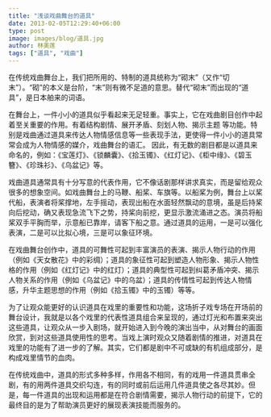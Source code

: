 ```yaml
---
title: "浅谈戏曲舞台的道具"
date: 2013-02-05T12:29:40+06:00
type: post
image: images/blog/道具.jpg
author: 林美莲
tags: ["道具", "戏曲"]
---
```



在传统戏曲舞台上，我们把所用的、特制的道具统称为“砌末”（又作“切末”）。“砌”的本义是台阶，“末”则有微不足道的意思。替代“砌末”而出现的“道具”，是日本舶来的词语。
 <!--more--> 
在舞台上，一件小小的道具似乎看起来无足轻重。事实上，它在戏曲剧目创作中起着至关重要的作用。有着结构剧情、展开矛盾、刻划人物、揭示主题
等功能。特别是戏曲通过道具来传达人物情感信息等一些表现手法，更使得一件小小的道具常常会成为人物情感的媒介，戏曲舞台的语汇。 因此，有无数的剧目都是以道具来命名的，例如：《宝莲灯》、《锁麟囊》、《拾玉镯》、《红灯记》、《柜中缘》、《碧玉簪》、《珍珠衫》、《乌盆记》等。

戏曲道具通常具有十分写意的代表作用，它不像话剧那样讲求真实，而是留给观众很多的想象空间。如戏曲舞台上的马鞭、船桨、车旗等。以船桨为例，舞台上以桨代船，表演者将桨撑地，左手摇动，表现出船在水面轻然飘动的意境，虽是后持桨向后挖动，确又表现急流飞下之势，持桨向前挖，更显示激流涌进之态。演员将船桨双手平胸而举，示意船已靠岸，请客下船之意。通过道具的运用，一是可以强化表演，二是可以比拟心境，三是可以象征环境。

在戏曲舞台创作中，道具的可舞性可起到丰富演员的表演、揭示人物行动的作用（例如《天女散花》中的彩绸）；道具的象征性可起到塑造人物形象、揭示人物性格的作用（例如《红灯记》中的红灯）；道具的典型性可起到纠葛矛盾冲突、揭示人物关系的作用（例如《乌盆记》中的乌盆）；道具的传情性可起到传达人物情感，升华主题思想的作用（例如《拾玉镯》中的玉镯）等等。

为了让观众能更好的认识道具在戏里的重要性和功能，这场折子戏专场在开场前的舞台设计，我就是以各个戏里的代表性道具组合来呈现的，通过灯光和布置来突出这些道具，让观众从一步入剧场，就开始进入到今晚的演出当中，从对舞台的画面欣赏，到对这些道具使用性的思考。当戏上演时观众又随着剧情的推进，对道具在戏里的功能有了进一步的了解。其实，它们都是剧中不可或缺的有机组成部分，是构成戏里情节的血肉。

在传统戏曲中，道具的形式多种多样，作用各不相同，有的戏用一件道具贯串全剧，有的用两件道具交织勾连，有的同时或前后运用几件道具使之各尽其妙。但是，每一件道具的出现和运用都是在符合剧情需要，揭示人物行动的前提下，它的最终目的是为了帮助演员更好的展现表演技能而服务的。 

